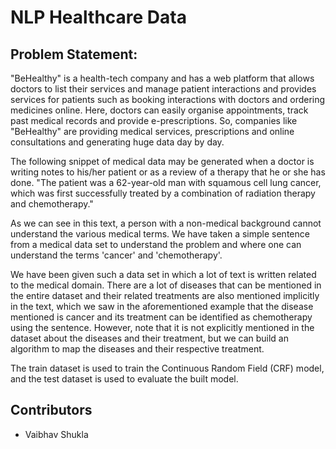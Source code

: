 # NLP Healthcare Data

## Problem Statement:

"BeHealthy" is a health-tech company and has a web platform that allows doctors to list their services and manage patient interactions and provides services for patients such as booking interactions with doctors and ordering medicines online. Here, doctors can easily organise appointments, track past medical records and provide e-prescriptions. So, companies like "BeHealthy" are providing medical services, prescriptions and online consultations and generating huge data day by day.

The following snippet of medical data may be generated when a doctor is writing notes to his/her patient or as a review of a therapy that he or she has done. "The patient was a 62-year-old man with squamous cell lung cancer, which was first successfully treated by a combination of radiation therapy and chemotherapy."

As we can see in this text, a person with a non-medical background cannot understand the various medical terms. We have taken a simple sentence from a medical data set to understand the problem and where one can understand the terms 'cancer' and 'chemotherapy'.

We have been given such a data set in which a lot of text is written related to the medical domain. There are a lot of diseases that can be mentioned in the entire dataset and their related treatments are also mentioned implicitly in the text, which we saw in the aforementioned example that the disease mentioned is cancer and its treatment can be identified as chemotherapy using the sentence. However, note that it is not explicitly mentioned in the dataset about the diseases and their treatment, but we can build an algorithm to map the diseases and their respective treatment.

The train dataset is used to train the Continuous Random Field (CRF) model, and the test dataset is used to evaluate the built model.

## Contributors

<ul>
	<li>Vaibhav Shukla</li>
</ul>
